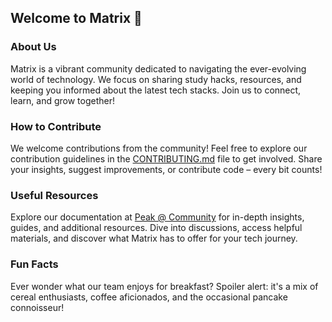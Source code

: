 ## Welcome to Matrix 🔰

### About Us
Matrix is a vibrant community dedicated to navigating the ever-evolving world of technology. We focus on sharing study hacks, resources, and keeping you informed about the latest tech stacks. Join us to connect, learn, and grow together!

### How to Contribute
We welcome contributions from the community! Feel free to explore our contribution guidelines in the [CONTRIBUTING.md](profile/CONTRIBUTING.md) file to get involved. Share your insights, suggest improvements, or contribute code – every bit counts!

### Useful Resources
Explore our documentation at [Peak @ Community](https://drive.google.com/file/d/1VR_sZT2e7ULKgo4-InCNKgA5lsTLvoEg/view?usp=sharing) for in-depth insights, guides, and additional resources. Dive into discussions, access helpful materials, and discover what Matrix has to offer for your tech journey.

### Fun Facts
Ever wonder what our team enjoys for breakfast? Spoiler alert: it's a mix of cereal enthusiasts, coffee aficionados, and the occasional pancake connoisseur!
